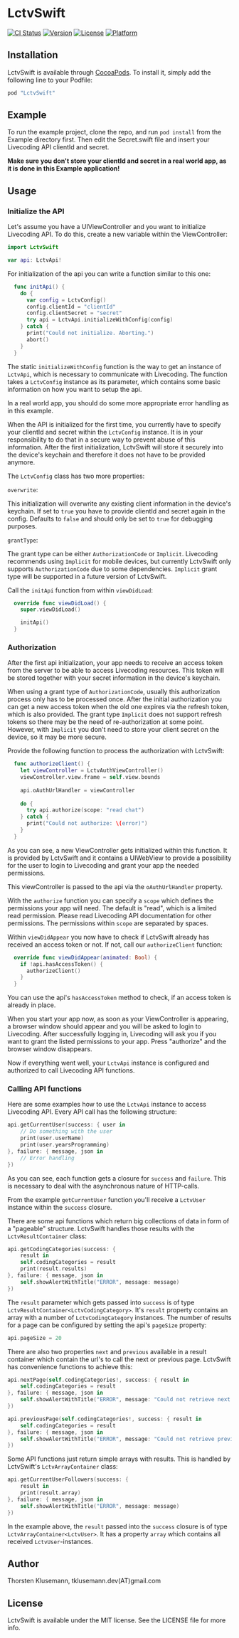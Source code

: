 # LctvSwift

[![CI Status](http://img.shields.io/travis/tarrgor/LctvSwift.svg?style=flat)](https://travis-ci.org/tarrgor/LctvSwift)
[![Version](https://img.shields.io/badge/pod-0.6.2-blue.svg)](http://cocoapods.org/pods/LctvSwift)
[![License](http://img.shields.io/badge/license-MIT-blue.svg?style=flat)](http://cocoapods.org/pods/LctvSwift)
[![Platform](https://img.shields.io/badge/platform-iOS-blue.svg?style=flat)](http://cocoapods.org/pods/LctvSwift)

## Installation

LctvSwift is available through [CocoaPods](http://cocoapods.org). To install
it, simply add the following line to your Podfile:

```ruby
pod "LctvSwift"
```

## Example

To run the example project, clone the repo, and run `pod install` from the Example 
directory first. Then edit the Secret.swift file and insert your Livecoding API
clientId and secret.

**Make sure you don't store your clientId and secret in a real world app, as it is done in this Example application!**

## Usage

### Initialize the API

Let's assume you have a UIViewController and you want to initialize Livecoding API.
To do this, create a new variable within the ViewController:

```swift
import LctvSwift

var api: LctvApi!
```

For initialization of the api you can write a function similar to this one:

```swift
  func initApi() {
    do {
      var config = LctvConfig()
      config.clientId = "clientId"
      config.clientSecret = "secret"
      try api = LctvApi.initializeWithConfig(config)
    } catch {
      print("Could not initialize. Aborting.")
      abort()
    }
  }
```

The static `initializeWithConfig` function is the way to get an instance of `LctvApi`,
which is necessary to communicate with Livecoding. The function takes a `LctvConfig` 
instance as its parameter, which contains some basic information on how you want
to setup the api.

In a real world app, you should do some more appropriate error handling as in this
example.

When the API is initialized for the first time, you currently have to specify your
clientId and secret within the `LctvConfig` instance. It is in your responsibility
to do that in a secure way to prevent abuse of this information. After the first 
initialization, LctvSwift will store it securely into the device's keychain and 
therefore it does not have to be provided anymore. 

The `LctvConfig` class has two more properties:

`overwrite`: 

This initialization will overwrite any existing client information in 
the device's keychain. If set to `true` you have to provide clientId and secret 
again in the config. Defaults to `false` and should only be set to `true` for 
debugging purposes.

`grantType`:

The grant type can be either `AuthorizationCode` or `Implicit`. Livecoding
recommends using `Implicit` for mobile devices, but currently LctvSwift only
supports `AuthorizationCode` due to some dependencies. `Implicit` grant type
will be supported in a future version of LctvSwift. 

Call the `initApi` function from within `viewDidLoad`:

```swift
  override func viewDidLoad() {
    super.viewDidLoad()

    initApi()
  }
```

### Authorization

After the first api initialization, your app needs to receive an access token from 
the server to be able to access Livecoding resources. This token will be stored
together with your secret information in the device's keychain.

When using a grant type of `AuthorizationCode`, usually this authorization process
only has to be processed once. After the initial authorization you can get a new
access token when the old one expires via the refresh token, which is also provided.
The grant type `Implicit` does not support refresh tokens so there may be the need
of re-authorization at some point. However, with `Implicit` you don't need to store
your client secret on the device, so it may be more secure.

Provide the following function to process the authorization with LctvSwift:

```swift
  func authorizeClient() {
    let viewController = LctvAuthViewController()
    viewController.view.frame = self.view.bounds
    
    api.oAuthUrlHandler = viewController
    
    do {
      try api.authorize(scope: "read chat")
    } catch {
      print("Could not authorize: \(error)")
    }
  }
```

As you can see, a new ViewController gets initialized within this function. It is
provided by LctvSwift and it contains a UIWebView to provide a possibility for the
user to login to Livecoding and grant your app the needed permissions.

This viewController is passed to the api via the `oAuthUrlHandler` property.

With the `authorize` function you can specify a `scope` which defines the permissions
your app will need. The default is "read", which is a limited read permission. Please
read Livecoding API documentation for other permissions. The permissions within 
`scope` are separated by spaces.

Within `viewDidAppear` you now have to check if LctvSwift already has received an
access token or not. If not, call our `authorizeClient` function:

```swift
  override func viewDidAppear(animated: Bool) {
    if !api.hasAccessToken() {
      authorizeClient()
    }
  }
```

You can use the api's `hasAccessToken` method to check, if an access token is
already in place.

When you start your app now, as soon as your ViewController is appearing, a browser
window should appear and you will be asked to login to Livecoding. After successfully
logging in, Livecoding will ask you if you want to grant the listed permissions to 
your app. Press "authorize" and the browser window disappears.

Now if everything went well, your `LctvApi` instance is configured and authorized to 
call Livecoding API functions.

### Calling API functions

Here are some examples how to use the `LctvApi` instance to access Livecoding API. 
Every API call has the following structure:

```swift
api.getCurrentUser(success: { user in
    // Do something with the user
    print(user.userName)
    print(user.yearsProgramming)
}, failure: { message, json in
    // Error handling
})
```

As you can see, each function gets a closure for `success` and `failure`. This 
is necessary to deal with the asynchronous nature of HTTP-calls.

From the example `getCurrentUser` function you'll receive a `LctvUser` instance 
within the `success` closure. 

There are some api functions which return big collections of data in form of a 
"pageable" structure. LctvSwift handles those results with the `LctvResultContainer`
class:

```swift
api.getCodingCategories(success: {
    result in
    self.codingCategories = result
    print(result.results)
}, failure: { message, json in
    self.showAlertWithTitle("ERROR", message: message)
})
```

The `result` parameter which gets passed into `success` is of type 
`LctvResultContainer<LctvCodingCategory>`. It's `result` property contains an
array with a number of `LctvCodingCategory` instances. The number of results for
a page can be configured by setting the api's `pageSize` property:

```swift
api.pageSize = 20
```

There are also two properties `next` and `previous` available in a result container
which contain the url's to call the next or previous page. LctvSwift has convenience
functions to achieve this:

```swift
api.nextPage(self.codingCategories!, success: { result in
    self.codingCategories = result
}, failure: { message, json in
    self.showAlertWithTitle("ERROR", message: "Could not retrieve next page: \(message)")
})

api.previousPage(self.codingCategories!, success: { result in
    self.codingCategories = result
}, failure: { message, json in
    self.showAlertWithTitle("ERROR", message: "Could not retrieve previous page: \(message)")
})
```

Some API functions just return simple arrays with results. This is handled by
LctvSwift's `LctvArrayContainer` class:

```swift
api.getCurrentUserFollowers(success: {
    result in
    print(result.array)
}, failure: { message, json in
    self.showAlertWithTitle("ERROR", message: message)
})
```

In the example above, the `result` passed into the `success` closure is of type
`LctvArrayContainer<LctvUser>`. It has a property `array` which contains all
received `LctvUser`-instances.


## Author

Thorsten Klusemann, tklusemann.dev(AT)gmail.com

## License

LctvSwift is available under the MIT license. See the LICENSE file for more info.
